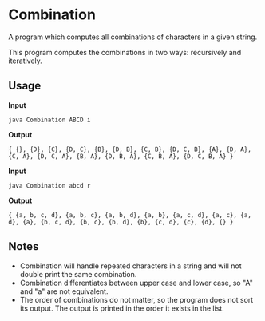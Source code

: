 # Combination
A program which computes all combinations of characters in a given string.

This program computes the combinations in two ways: recursively and iteratively.

## Usage

  **Input**
  ```
  java Combination ABCD i
  ```
  **Output**
  ```
  { {}, {D}, {C}, {D, C}, {B}, {D, B}, {C, B}, {D, C, B}, {A}, {D, A}, {C, A}, {D, C, A}, {B, A}, {D, B, A}, {C, B, A}, {D, C, B, A} }
  ```
  
  **Input**
  ```
  java Combination abcd r
  ```
  **Output**
  ```
  { {a, b, c, d}, {a, b, c}, {a, b, d}, {a, b}, {a, c, d}, {a, c}, {a, d}, {a}, {b, c, d}, {b, c}, {b, d}, {b}, {c, d}, {c}, {d}, {} }
  ```

## Notes
* Combination will handle repeated characters in a string and will not double print the same combination.
* Combination differentiates between upper case and lower case, so "A" and "a" are not equivalent.
* The order of combinations do not matter, so the program does not sort its output. The output is printed in the order it exists in the list.
